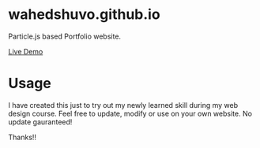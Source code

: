 # wahedshuvo.github.io

Particle.js based Portfolio website.

<a href="https://wahedshuvo.github.io">Live Demo</a>


# Usage

I have created this just to try out my newly learned skill during my web design course. 
Feel free to update, modify or use on your own website.
No update gauranteed!

Thanks!!
